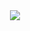     
<div id="header" align="center">
  <img src="https://media.giphy.com/media/3oxHQM2nelb4qWtoje/giphy.gif"/>
</div>
